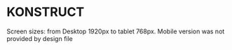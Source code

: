 # KONSTRUCT
Screen sizes: from Desktop 1920px to tablet 768px. Mobile version was not provided by design file
